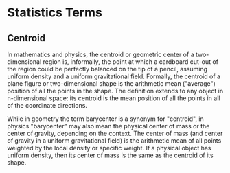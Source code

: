 Statistics Terms
================

Centroid
--------

In mathematics and physics, the centroid or geometric center of a two-dimensional region is, informally, the point at 
which a cardboard cut-out of the region could be perfectly balanced on the tip of a pencil, assuming uniform density 
and a uniform gravitational field. Formally, the centroid of a plane figure or two-dimensional shape is the arithmetic 
mean ("average") position of all the points in the shape. The definition extends to any object in n-dimensional space: 
its centroid is the mean position of all the points in all of the coordinate directions.

While in geometry the term barycenter is a synonym for "centroid", in physics "barycenter" may also mean the physical 
center of mass or the center of gravity, depending on the context. The center of mass (and center of gravity in a 
uniform gravitational field) is the arithmetic mean of all points weighted by the local density or specific weight. 
If a physical object has uniform density, then its center of mass is the same as the centroid of its shape.